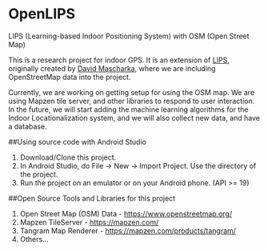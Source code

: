 # OpenLIPS
LIPS (Learning-based Indoor Positioning System) with OSM (Open Street Map)

This is a research project for indoor GPS. It is an extension of [LIPS](https://github.com/davidmascharka/LIPS), 
originally created by [David Mascharka](https://github.com/davidmascharka), 
where we are including OpenStreetMap data into the project. 

Currently, we are working on getting setup for using the OSM map. We are using Mapzen tile server, and other 
libraries to respond to user interaction.  In the future, we will start 
adding the machine learning algorithms for the Indoor Locationalization system, and we will also collect new data,
and have a database.

##Using source code with Android Studio
1. Download/Clone this project.
2. In Android Studio, do File -> New -> Import Project. Use the directory of the project.
3. Run the project on an emulator or on your Android phone. (API >= 19)

##Open Source Tools and Libraries for this project
1. Open Street Map (OSM) Data - https://www.openstreetmap.org/
2. Mapzen TileServer - https://mapzen.com/
3. Tangram Map Renderer - https://mapzen.com/products/tangram/
4. Others...
